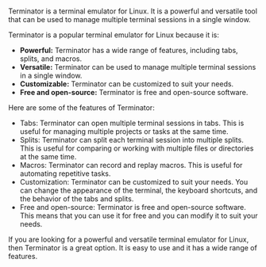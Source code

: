 # 

Terminator is a terminal emulator for Linux. It is a powerful and versatile tool that can be used to manage multiple terminal sessions in a single window.

Terminator is a popular terminal emulator for Linux because it is:

* **Powerful:** Terminator has a wide range of features, including tabs, splits, and macros.
* **Versatile:** Terminator can be used to manage multiple terminal sessions in a single window.
* **Customizable:** Terminator can be customized to suit your needs.
* **Free and open-source:** Terminator is free and open-source software.

Here are some of the features of Terminator:

* Tabs: Terminator can open multiple terminal sessions in tabs. This is useful for managing multiple projects or tasks at the same time.
* Splits: Terminator can split each terminal session into multiple splits. This is useful for comparing or working with multiple files or directories at the same time.
* Macros: Terminator can record and replay macros. This is useful for automating repetitive tasks.
* Customization: Terminator can be customized to suit your needs. You can change the appearance of the terminal, the keyboard shortcuts, and the behavior of the tabs and splits.
* Free and open-source: Terminator is free and open-source software. This means that you can use it for free and you can modify it to suit your needs.

If you are looking for a powerful and versatile terminal emulator for Linux, then Terminator is a great option. It is easy to use and it has a wide range of features.
